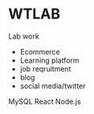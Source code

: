 # WTLAB
Lab work
- Ecommerce
- Learning platform
- job reqruitment
- blog
- social media/twitter

MySQL
React
Node.js
